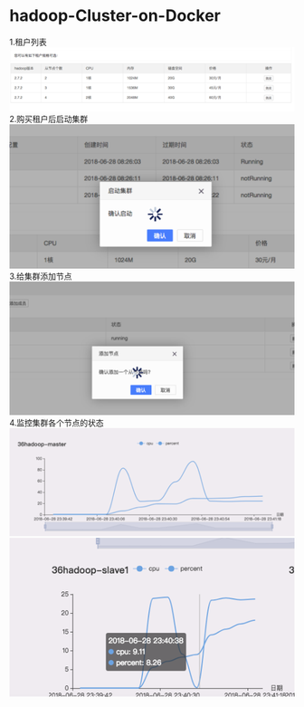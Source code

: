 # hadoop-Cluster-on-Docker
1.租户列表
<Br/>
![image](https://github.com/wentaoZhou/hadoop-Cluster-on-Docker/blob/master/1.png)
<Br/>
2.购买租户后启动集群
<Br/>
![image](https://github.com/wentaoZhou/hadoop-Cluster-on-Docker/blob/master/2.png)
<Br/>
3.给集群添加节点
<Br/>
![image](https://github.com/wentaoZhou/hadoop-Cluster-on-Docker/blob/master/3.png)
<Br/>
4.监控集群各个节点的状态
<Br/>
![image](https://github.com/wentaoZhou/hadoop-Cluster-on-Docker/blob/master/4.png)
![image](https://github.com/wentaoZhou/hadoop-Cluster-on-Docker/blob/master/5.png)
